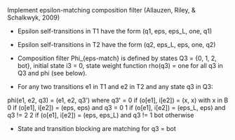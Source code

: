 Implement epsilon-matching composition filter
(Allauzen, Riley, & Schalkwyk, 2009)

- Epsilon self-transitions in T1 have the form
 (q1, eps, eps_L, one, q1)

- Epsilon self-transitions in T2 have the form
 (q2, eps_L, eps, one, q2)

- Composition filter Phi_{eps-match} is defined by states Q3 = {0, 1, 2, bot}, initial state i3 = 0, state weight function rho(q3) = one for all q3 in Q3 and phi (see below).

- For any two transitions e1 in T1 and e2 in T2 and any state q3 in Q3:

phi(e1, e2, q3) = (e1, e2, q3') where q3' =
 0 if (o[e1], i[e2]) = (x, x) with x in B
 0 if (o[e1], i[e2]) = (eps, eps) and q3 = 0
 1 if (o[e1], i[e2]) = (eps_L, eps) and q3 != 2
 2 if (o[e1], i[e2]) = (eps, eps_L) and q3 != 1
 bot otherwise

- State and transition blocking are matching for q3 = bot
